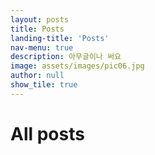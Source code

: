 ```yaml
---
layout: posts
title: Posts
landing-title: 'Posts'
nav-menu: true
description: 아무글이나 써요
image: assets/images/pic06.jpg
author: null
show_tile: true
---
```


<h1>All posts</h1>
